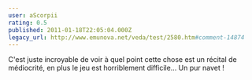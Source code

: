 ```yaml
---
user: aScorpii
rating: 0.5
published: 2011-01-18T22:05:04.000Z
legacy_url: http://www.emunova.net/veda/test/2580.htm#comment-14874
---
```

C'est juste incroyable de voir à quel point cette chose est un récital de médiocrité, en plus le jeu est horriblement difficile...
Un pur navet !